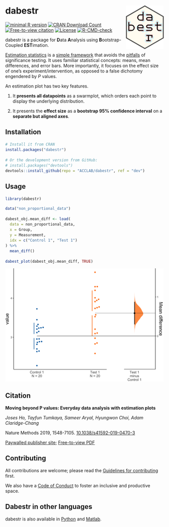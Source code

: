 
<!-- README.md is generated from README.Rmd. Please edit that file -->

# dabestr <img src="man/figures/logo.png" align="right" height="139" /></a>

<!-- badges: start -->

[![minimal R
version](https://img.shields.io/badge/R%3E%3D-2.10-6666ff.svg)](https://cran.r-project.org/)
[![CRAN Download
Count](https://cranlogs.r-pkg.org/badges/grand-total/dabestr?color=brightgreen)](https://cran.r-project.org/package=dabestr)
[![Free-to-view
citation](https://zenodo.org/badge/DOI/10.1038/s41592-019-0470-3.svg)](https://www.nature.com/articles/s41592-019-0470-3.epdf?author_access_token=Euy6APITxsYA3huBKOFBvNRgN0jAjWel9jnR3ZoTv0Pr6zJiJ3AA5aH4989gOJS_dajtNr1Wt17D0fh-t4GFcvqwMYN03qb8C33na_UrCUcGrt-Z0J9aPL6TPSbOxIC-pbHWKUDo2XsUOr3hQmlRew%3D%3D)
[![License](https://img.shields.io/badge/License-Apache_2.0-orange.svg)](https://spdx.org/licenses/BSD-3-Clause-Clear.html)
[![R-CMD-check](https://github.com/sunroofgod/dabestr-prototype/actions/workflows/R-CMD-check.yaml/badge.svg)](https://github.com/sunroofgod/dabestr-prototype/actions/workflows/R-CMD-check.yaml)
<!-- badges: end -->

<!-- ## Overview -->

dabestr is a package for **D**ata **A**nalysis using
**B**ootstrap-Coupled **EST**imation.

[Estimation
statistics](https://en.wikipedia.org/wiki/Estimation_statistics "Estimation Stats on Wikipedia")
is a [simple
framework](https://thenewstatistics.com/itns/ "Introduction to the New Statistics")
that avoids the
[pitfalls](https://www.nature.com/articles/nmeth.3288 "The fickle P value generates irreproducible results, Halsey et al 2015")
of significance testing. It uses familiar statistical concepts: means,
mean differences, and error bars. More importantly, it focuses on the
effect size of one’s experiment/intervention, as opposed to a false
dichotomy engendered by *P* values.

An estimation plot has two key features.

1.  It **presents all datapoints** as a swarmplot, which orders each
    point to display the underlying distribution.

2.  It presents the **effect size** as a **bootstrap 95% confidence
    interval** on a **separate but aligned axes**.

## Installation

``` r
# Install it from CRAN
install.packages("dabestr")

# Or the development version from GitHub:
# install.packages("devtools")
devtools::install_github(repo = "ACCLAB/dabestr", ref = "dev")
```

## Usage

``` r
library(dabestr)
```

``` r
data("non_proportional_data")

dabest_obj.mean_diff <- load(
  data = non_proportional_data,
  x = Group,
  y = Measurement,
  idx = c("Control 1", "Test 1")
) %>%
  mean_diff()

dabest_plot(dabest_obj.mean_diff, TRUE)
```

![](man/figures/README-unnamed-chunk-4-1.png)<!-- -->

## Citation

**Moving beyond P values: Everyday data analysis with estimation plots**

*Joses Ho, Tayfun Tumkaya, Sameer Aryal, Hyungwon Choi, Adam
Claridge-Chang*

Nature Methods 2019, 1548-7105.
[10.1038/s41592-019-0470-3](http://dx.doi.org/10.1038/s41592-019-0470-3)

[Paywalled publisher
site](https://www.nature.com/articles/s41592-019-0470-3); [Free-to-view
PDF](https://www.nature.com/articles/s41592-019-0470-3.epdf?author_access_token=Euy6APITxsYA3huBKOFBvNRgN0jAjWel9jnR3ZoTv0Pr6zJiJ3AA5aH4989gOJS_dajtNr1Wt17D0fh-t4GFcvqwMYN03qb8C33na_UrCUcGrt-Z0J9aPL6TPSbOxIC-pbHWKUDo2XsUOr3hQmlRew%3D%3D)

## Contributing

All contributions are welcome; please read the [Guidelines for
contributing](https://github.com/ACCLAB/dabestr/blob/master/CONTRIBUTING.md)
first.

We also have a [Code of
Conduct](https://github.com/ACCLAB/dabestr/blob/master/CODE_OF_CONDUCT.md)
to foster an inclusive and productive space.

## Dabestr in other languages

dabestr is also available in
[Python](https://github.com/ACCLAB/DABEST-python "DABEST-Python on Github")
and
[Matlab](https://github.com/ACCLAB/DABEST-Matlab "DABEST-Matlab on Github").
